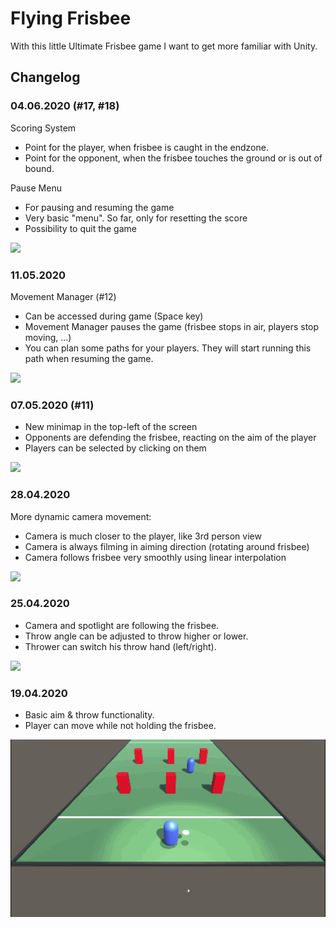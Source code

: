 # Flying Frisbee

With this little Ultimate Frisbee game I want to get more familiar with Unity.

## Changelog

### 04.06.2020 (#17, #18)
Scoring System
* Point for the player, when frisbee is caught in the endzone.
* Point for the opponent, when the frisbee touches the ground or is out of bound.

Pause Menu
* For pausing and resuming the game
* Very basic "menu". So far, only for resetting the score
* Possibility to quit the game

![](demo6.gif)

### 11.05.2020
Movement Manager (#12)
* Can be accessed during game (Space key)
* Movement Manager pauses the game (frisbee stops in air, players stop moving, ...)
* You can plan some paths for your players. They will start running this path when resuming the game.

![](demo5.gif)

### 07.05.2020 (#11)
* New minimap in the top-left of the screen
* Opponents are defending the frisbee, reacting on the aim of the player
* Players can be selected by clicking on them

![](demo4.gif)

### 28.04.2020
More dynamic camera movement:
* Camera is much closer to the player, like 3rd person view
* Camera is always filming in aiming direction (rotating around frisbee)
* Camera follows frisbee very smoothly using linear interpolation

![](demo3.gif)

### 25.04.2020
* Camera and spotlight are following the frisbee. 
* Throw angle can be adjusted to throw higher or lower.
* Thrower can switch his throw hand (left/right). 

![](demo2.gif)

### 19.04.2020
* Basic aim & throw functionality. 
* Player can move while not holding the frisbee.

![](demo1.gif)

